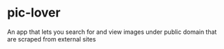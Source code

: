 # pic-lover
An app that lets you search for and view images under public domain that are scraped from external sites
